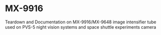 # MX-9916
Teardown and Documentation on MX-9916/MX-9648 image intensifier tube used on PVS-5 night vision systems and space shuttle experiments camera
